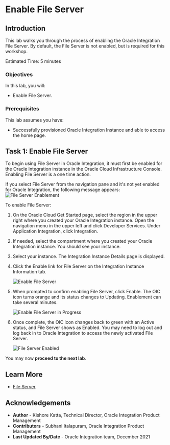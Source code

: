 # Enable File Server

## Introduction

This lab walks you through the process of enabling the Oracle Integration File Server. By default, the File Server is not enabled, but is required for this workshop.

Estimated Time: 5 minutes

### Objectives

In this lab, you will:

* Enable File Server.

### Prerequisites

This lab assumes you have:

* Successfully provisioned Oracle Integration Instance and able to access the home page.

## Task 1: Enable File Server

To begin using File Server in Oracle Integration, it must first be enabled for the Oracle Integration instance in the Oracle Cloud Infrastructure Console. Enabling File Server is a one time action.

If you select File Server from the navigation pane and it's not yet enabled for Oracle Integration, the following message appears:
   ![File Server Enablement](images/file-server-enablement0.png)

To enable File Server:

1. On the Oracle Cloud Get Started page, select the region in the upper right where you created your Oracle Integration instance. Open the navigation menu in the upper left and click Developer Services. Under Application Integration, click Integration.
2. If needed, select the compartment where you created your Oracle Integration instance. You should see your instance.

3. Select your instance.
   The Integration Instance Details page is displayed.
4. Click the Enable link for File Server on the Integration Instance Information tab.

   ![Enable File Server](images/file-server-enablement1a.png)

5. When prompted to confirm enabling File Server, click Enable. The OIC icon turns orange and its status changes to Updating. Enablement can take several minutes.

   ![Enable File Server in Progress](images/file-server-enablement2.png)

6. Once complete, the OIC icon changes back to green with an Active status, and File Server shows as Enabled. You may need to log out and log back in to Oracle Integration to access the newly activated File Server.

   ![File Server Enabled](images/file-server-enablement3.png)

You may now **proceed to the next lab**.

## Learn More

* [File Server](https://docs.oracle.com/en/cloud/paas/integration-cloud/file-server/file-server-overview.html)

## Acknowledgements

* **Author** - Kishore Katta, Technical Director, Oracle Integration Product Management
* **Contributors** - Subhani Italapuram, Oracle Integration Product Management
* **Last Updated By/Date** - Oracle Integration team, December 2021
